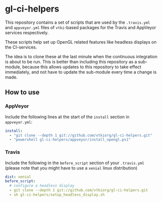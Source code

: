 # gl-ci-helpers


This repository contains a set of scripts that are used by the
`.travis.yml` and `appveyor.yml` files of `vtki`-based packages for the
Travis and AppVeyor services respectively.

These scripts help set up OpenGL related features like headless displays
on the CI-services.

The idea is to clone these at the last minute when the continuous integration
is about to be run. This is better than including this repository as a
sub-module, because this allows updates to this repository to take effect
immediately, and not have to update the sub-module every time a change is made.

## How to use

### AppVeyor

Include the following lines at the start of the `install` section in
`appveyor.yml`:

```yml
install:
  - "git clone --depth 1 git://github.com/vtkiorg/gl-ci-helpers.git"
  - "powershell gl-ci-helpers/appveyor/install_opengl.ps1"
```

### Travis

Include the following in the `before_script` section of your `.travis.yml`
(please note that you might have to use a `xenial` linux distribution)

```yml
dist: xenial
before_script:
  # configure a headless display
  - git clone --depth 1 git://github.com/vtkiorg/gl-ci-helpers.git
  - sh gl-ci-helpers/setup_headless_display.sh
```
